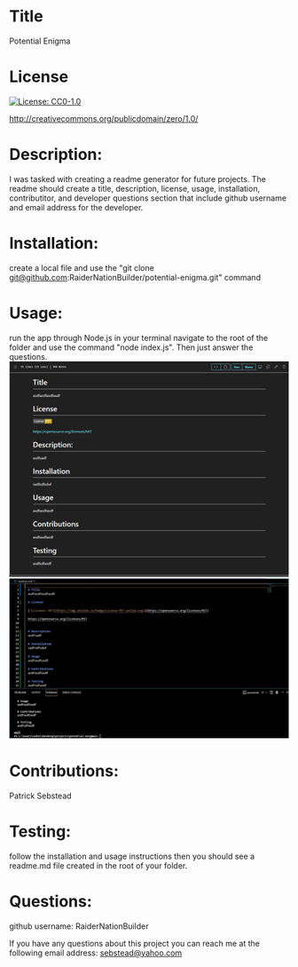 
  # Title
  Potential Enigma

  # License
  
  [![License: CC0-1.0](https://licensebuttons.net/l/zero/1.0/80x15.png)](http://creativecommons.org/publicdomain/zero/1.0/)

  http://creativecommons.org/publicdomain/zero/1.0/
  

  # Description:
  I was tasked with creating a readme generator for future projects. The readme should create a title, description, license, usage, installation, contributitor, and developer questions section that include github username and email address for the developer.

  # Installation:
  create a local file and use the "git clone git@github.com:RaiderNationBuilder/potential-enigma.git" command

  # Usage:
  run the app through Node.js in your terminal navigate to the root of the folder and use the command "node index.js". Then just answer the    questions. 
  ![alt text](assets/images/githubreadme.jpg)
  ![alt text](assets/images/readme.jpg)

  # Contributions:
  Patrick Sebstead

  # Testing:
  follow the installation and usage instructions then you should see a readme.md file created in the root of your folder.

  # Questions:
  github username: RaiderNationBuilder

  If you have any questions about this project you can reach me at the following email address:
  sebstead@yahoo.com
